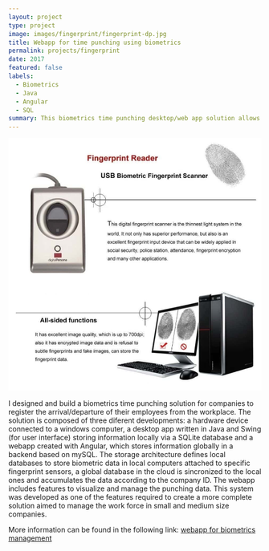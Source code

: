 ```yaml
---
layout: project
type: project
image: images/fingerprint/fingerprint-dp.jpg
title: Webapp for time punching using biometrics
permalink: projects/fingerprint
date: 2017
featured: false
labels:
  - Biometrics
  - Java
  - Angular
  - SQL
summary: This biometrics time punching desktop/web app solution allows the control of arrival/departure times of the workforce of companies. The software incorporates a fingerprint sensor to register unique identification data and tools for process metrics visualization.
---
```


<img class="ui medium right floated rounded image" src="../images/fingerprint/fingerprint-u.jpg">

I designed and build a biometrics time punching solution for companies to register the arrival/departure of their employees from the workplace. The solution is composed of three diferent developments: a hardware device connected to a windows computer, a desktop app written in Java and Swing (for user interface) storing information locally via a SQLite database and a webapp created with Angular, which stores information globally in a backend based on mySQL. The storage architecture defines local databases to store biometric data in local computers attached to specific fingerprint sensors, a global database in the cloud is sincronized to the local ones and accumulates the data according to the company ID. The webapp includes features to visualize and manage the punching data. This system was developed as one of  the features required to create a more complete solution aimed to manage the work force in small and medium size companies.

More information can be found in the following link: <a href="https://github.com/juandarr/App_biometrics"><i class="large github icon"></i>webapp for biometrics management</a>